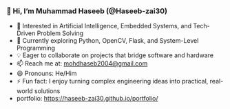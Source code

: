 ### 👋 Hi, I’m Muhammad Haseeb (@Haseeb-zai30)

- 👀 Interested in Artificial Intelligence, Embedded Systems, and Tech-Driven Problem Solving  
- 🌱 Currently exploring Python, OpenCV, Flask, and System-Level Programming  
- 💡 Eager to collaborate on projects that bridge software and hardware  
- 📫 Reach me at: mohdhaseb2004@gmail.com  
- 😄 Pronouns: He/Him  
- ⚡ Fun fact: I enjoy turning complex engineering ideas into practical, real-world solutions
- portfolio: https://haseeb-zai30.github.io/portfolio/
<!----  ![Profile views](https://komarev.com/ghpvc/?username=Haseeb-zai30&color=blue)
- ![Haseeb-zai30's GitHub stats](https://github-readme-stats.vercel.app/api?username=Haseeb-zai30&show_icons=true&theme=radical)

<!---
Haseeb-zai30/Haseeb-zai30 is a ✨ special ✨ repository because its `README.md` (this file) appears on your GitHub profile.
You can click the Preview link to take a look at your changes.
--->  
